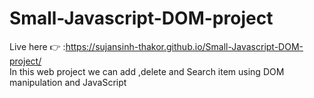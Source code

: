# Small-Javascript-DOM-project
Live here 👉 :https://sujansinh-thakor.github.io/Small-Javascript-DOM-project/
<br>
In this web project we can add ,delete and Search item using DOM manipulation and JavaScript
